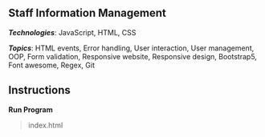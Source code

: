## Staff Information Management

***Technologies***: JavaScript, HTML, CSS 

***Topics***: HTML events, Error handling, User interaction, User management, OOP, Form validation, Responsive website, Responsive design, Bootstrap5, Font awesome, Regex, Git

## Instructions
**Run Program**
> index.html

